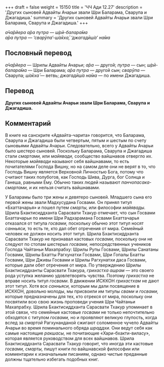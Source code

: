 +++
draft = false
weight = 15150
title = 'ЧЧ Ади 12.27'
description = 'Других сыновей Адвайты Ачарьи звали Шри Баларама, Сварупа и Джагадиша.'
summary = 'Других сыновей Адвайты Ачарьи звали Шри Баларама, Сварупа и Джагадиша.'
+++

_а̄ча̄рйера а̄ра путра — ш́рӣ-балара̄ма  
а̄ра путра — ‘сварӯпа’-ш́а̄кха̄, ‘джагадӣш́а’ на̄ма_

## Пословный перевод

_а̄ча̄рйера_ — Шрилы Адвайты Ачарьи; _а̄ра_ — другой; _путра_ — сын; _ш́рӣ_\-_балара̄ма_ — Шри Баларама; _а̄ра_ _путра_ — другой сын; _сварӯпа_ — Сварупа; _ш́а̄кха̄_ — ветвь; _джагадӣш́а_ _на̄ма_ — по имени Джагадиша.

## Перевод

**Других сыновей Адвайты Ачарьи звали Шри Баларама, Сварупа и Джагадиша.**

## Комментарий

В книге на санскрите «Адвайта-чарита» говорится, что Баларама, Сварупа и Джагадиша были четвертым, пятым и шестым по счету сыновьями Адвайты Ачарьи. Следовательно, всего у Адвайты Ачарьи было шестеро сыновей. Поскольку Баларама, Сварупа и Джагадиша стали _смартами,_ или _майявади,_ сообщество вайшнавов отвергло их. Некоторые _майявади_ называют себя вайшнавами, то есть почитателями Господа Вишну, но на самом деле они не верят в то, что Господь Вишну является Верховной Личностью Бога, потому что считают таких полубогов, как Господь Шива, Дурга, бог Солнца и Ганеша, равными Ему. Обычно таких людей называют _панчопасака-смартами,_ и их нельзя считать вайшнавами.

У Баларамы было три жены и девятеро сыновей. Младшего сына его первой жены звали Мадхусудана Госвами. Он принял титул «Бхаттачарья» и пошел путем _смарты,_ или философии _майявады._ Шрила Бхактисиддханта Сарасвати Тхакур отмечает, что сын Госвами Бхаттачарьи по имени Шри Радхарамана Госвами Бхаттачарья отказался от титула _госвами,_ поскольку обычно этот титул носят _санньяси,_ то есть те, кто дал обет отречения от мира. Семейный человек не должен носить этот титул. Шрила Бхактисиддханта Сарасвати Тхакур не признавал кастовых _госвами,_ поскольку они не следуют по стопам шестерых _госвами,_ непосредственных учеников Господа Чайтаньи Махапрабху: Шрилы Рупы Госвами, Шрилы Санатаны Госвами, Шрилы Бхатты Рагхунатхи Госвами, Шри Гопалы Бхатты Госвами, Шри Дживы Госвами и Шрилы Рагхунатхи даса Госвами, которые дали обет отречения от мира. По утверждению Шрилы Бхактисиддханты Сарасвати Тхакура, _грихастха ашрам_ — это своего рода уступка желанию удовлетворять чувства. Поэтому _грихастха_ не вправе носить титул _госвами_. В движении ИСККОН _грихастхам_ не дают этот титул. Хотя все _санньяси,_ которым мы дали посвящение в ИСККОН, довольно молоды, мы присвоили им титулы _свами_ и _госвами,_ которые предназначены для тех, кто отрекся от мира, поскольку они посвятили всю свою жизнь проповеди учения Шри Чайтаньи Махапрабху. Шрила Бхактисиддханта Сарасвати Тхакур упоминает в этой связи, что семейные кастовые _госвами_ не только непочтительно обходятся с титулом _госвами,_ но и проявляют великую глупость, когда вслед за _смартой_ Рагхунанданой сжигают соломенное чучело Адвайты Ачарьи во время поминального обряда _шраддхи_. Они ведут себя как самые настоящие _ракшасы,_ не почитающие «Хари-бхакти-виласу», которая является руководством для всех вайшнавов. Шрила Бхактисиддханта Сарасвати Тхакур говорит, что иногда эти кастовые _госвами,_ _смарты,_ пишут книги по вайшнавской философии или комментарии к изначальным писаниям, однако чистые преданные должны тщательно избегать подобных книг.
